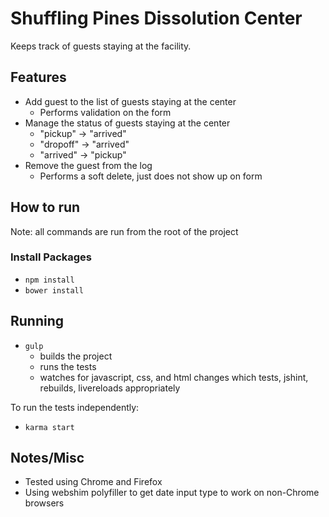 Shuffling Pines Dissolution Center
====

Keeps track of guests staying at the facility. 

## Features

* Add guest to the list of guests staying at the center
  * Performs validation on the form
* Manage the status of guests staying at the center
  * "pickup" -> "arrived"
  * "dropoff" -> "arrived"
  * "arrived" -> "pickup"
* Remove the guest from the log
  * Performs a soft delete, just does not show up on form

## How to run

Note: all commands are run from the root of the project

### Install Packages

* `npm install`
* `bower install`

## Running

* `gulp`
  * builds the project
  * runs the tests
  * watches for javascript, css, and html changes which tests, jshint, rebuilds, livereloads appropriately

To run the tests independently:

* `karma start`

## Notes/Misc

* Tested using Chrome and Firefox
* Using webshim polyfiller to get date input type to work on non-Chrome browsers